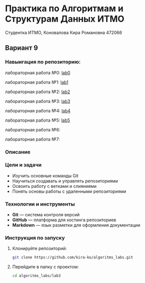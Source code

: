 # Практика по Алгоритмам и Cтруктурам Данных ИТМО 

Студентка ИТМО,  Коновалова Кира Романовна 472066
## Вариант 9

### Навыигация по репозиторию:

лабораторная работа №0: [lab0](https://github.com/kira-ko/algoritms_labs/tree/main/lab0)

лабораторная работа №1: [lab1](https://github.com/kira-ko/algoritms_labs/tree/main/lab1)

лабораторная работа №2: [lab2](https://github.com/kira-ko/algoritms_labs/tree/main/lab2)

лабораторная работа №3: [lab3](https://github.com/kira-ko/algoritms_labs/tree/main/lab3)

лабораторная работа №4: [lab4](https://github.com/kira-ko/algoritms_labs/tree/main/lab4)

лабораторная работа №5: [lab5](https://github.com/kira-ko/algoritms_labs/tree/main/lab5)

лабораторная работа №6: 

лабораторная работа №7: 


### Описание 

### Цели и задачи

- Изучить основные команды Git
- Научиться создавать и управлять репозиториями
- Освоить работу с ветками и слияниями
- Понять основы работы с удаленными репозиториями

### Технологии и инструменты

- **Git** — система контроля версий
- **GitHub** — платформа для хостинга репозиториев
- **Markdown** — язык разметки для оформления документации

### Инструкция по запуску

1. Клонируйте репозиторий:
   ```bash
   git clone https://github.com/kira-ko/algoritms_labs.git
   ```
2. Перейдите в папку с проектом:
   ```bash
   cd algoritms_labs/lab3
   ```

